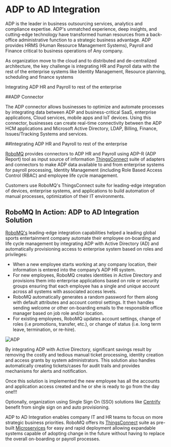 # ADP to AD Integration  

ADP is the leader in business outsourcing services, analytics and compliance expertise. ADP's unmatched experience, deep insights, and cutting-edge technology have transformed human resources from a back-office administrative function to a strategic business advantage. ADP provides HRMS (Human Resource Management Systems), Payroll and Finance critical to business operations of Any company.
  
As organization move to the cloud and to distributed and de-centralized architecture, the key challenge is integrating HR and Payroll data with the rest of the enterprise systems like Identity Management, Resource planning, scheduling and finance systems 
 
Integrating ADP HR and Payroll to rest of the enterprise

##ADP Connector

The ADP connector allows businesses to optimize and automate processes by integrating data between ADP and business-critical SaaS, enterprise applications, Cloud services, mobile apps and IoT devices. Using this connector, businesses can create real-time connectivity between the ADP HCM applications and Microsoft Active Directory, LDAP, Billing, Finance, Issues/Tracking Systems and services.

##Integrating ADP HR and Payroll to rest of the enterprise

<a href="https://www.robomq.io/">RoboMQ</a> provides connectors to ADP HR and Payroll using ADP-R (ADP Report) tool as input source of information <a href="https://www.robomq.io/index.html#thingsconnect">ThingsConnect</a> suite of adapters and connectors to make ADP data available to and from enterprise systems for payroll processing, Identity Management (including Role Based Access Control (RBAC) and employee life cycle management.

Customers use RoboMQ's ThingsConnect suite for leading-edge integration of devices, enterprise systems, and applications to build automation of manual processes, optimization of their IT environments.

## RoboMQ In Action: ADP to AD Integration Solution

<a href="https://www.robomq.io/">RoboMQ's</a> leading-edge integration capabilities helped a leading global sports entertainment company automate their employee on-boarding and life cycle management by integrating ADP with Active Directory (AD) and automatically provisioning access to enterprise system based on roles and privileges:

* When a new employee starts working at any company location, their information is entered into the company’s ADP HR system.
* For new employees, RoboMQ creates identities in Active Directory and provisions them into enterprise applications based on role or security groups ensuring that each employee has a single and unique account across all systems with associated access levels.
* RoboMQ automatically generates a random password for them along with default attributes and account control settings. It then handles sending welcome or other on-boarding emails to the responsible office manager based on job role and/or location.
* For existing employees, RoboMQ updates account settings, change of roles (i.e promotions, transfer, etc.), or change of status (i.e. long term leave, termination, or re-hire).

![ADP](images/ADP.png)

By integrating ADP with Active Directory, significant savings result by removing the costly and tedious manual ticket processing, identity creation and access grants by system administrators. This solution also handles automatically creating tickets/cases for audit trails and provides mechanisms for alerts and notification.

Once this solution is implemented the new employee has all the accounts and application access created and he or she is ready to go from the day one!!!

Optionally, organization using Single Sign On (SSO) solutions like <a href="https://www.centrify.com/">Centrify</a> benefit from single sign on and auto provisioning.

ADP to AD Integration enables company IT and HR teams to focus on more strategic business priorities. RoboMQ offers its <a href="https://www.robomq.io/index.html#thingsconnect">ThingsConnect</a> suite as pre-built <a href="https://www.robomq.io/index.html#microservices">Microservices</a> for easy and rapid deployment allowing expandable systems capable of adopting change in the future without having to replace the overall on-boarding or payroll processes.
> 